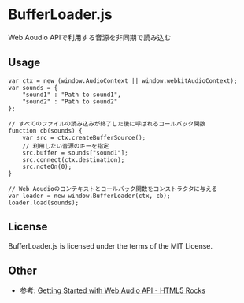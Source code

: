 BufferLoader.js
========

Web Aoudio APIで利用する音源を非同期で読み込む

## Usage

    var ctx = new (window.AudioContext || window.webkitAudioContext);
    var sounds = {
        "sound1" : "Path to sound1",
        "sound2" : "Path to sound2"
    };

    // すべてのファイルの読み込みが終了した後に呼ばれるコールバック関数
    function cb(sounds) {
        var src = ctx.createBufferSource();
        // 利用したい音源のキーを指定
        src.buffer = sounds["sound1"];
        src.connect(ctx.destination);
        src.noteOn(0);
    }

    // Web Aoudioのコンテキストとコールバック関数をコンストラクタに与える
    var loader = new window.BufferLoader(ctx, cb);
    loader.load(sounds);

## License

BufferLoader.js is licensed under the terms of the MIT License.


## Other

- 参考: [Getting Started with Web Audio API - HTML5 Rocks](http://www.html5rocks.com/ja/tutorials/webaudio/intro/)
